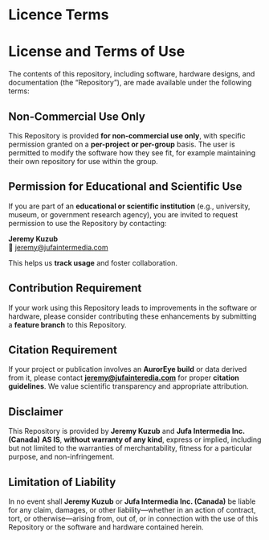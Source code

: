 # Licence Terms
# License and Terms of Use

The contents of this repository, including software, hardware designs, and documentation (the “Repository”), are made available under the following terms:

## Non-Commercial Use Only  
This Repository is provided **for non-commercial use only**, with specific permission granted on a **per-project or per-group** basis. The user is permitted to modify the software how they see fit, for example maintaining their own repository for use within the group.

## Permission for Educational and Scientific Use  
If you are part of an **educational or scientific institution** (e.g., university, museum, or government research agency), you are invited to request permission to use the Repository by contacting:

**Jeremy Kuzub**  
📧 jeremy@jufaintermedia.com

This helps us **track usage** and foster collaboration.

## Contribution Requirement  
If your work using this Repository leads to improvements in the software or hardware, please consider contributing these enhancements by submitting a **feature branch** to this Repository.

## Citation Requirement  
If your project or publication involves an **AurorEye build** or data derived from it, please contact **jeremy@jufainteredia.com** for proper **citation guidelines**. We value scientific transparency and appropriate attribution.

## Disclaimer  
This Repository is provided by **Jeremy Kuzub** and **Jufa Intermedia Inc. (Canada)** **AS IS**, **without warranty of any kind**, express or implied, including but not limited to the warranties of merchantability, fitness for a particular purpose, and non-infringement.

## Limitation of Liability  
In no event shall **Jeremy Kuzub** or **Jufa Intermedia Inc. (Canada)** be liable for any claim, damages, or other liability—whether in an action of contract, tort, or otherwise—arising from, out of, or in connection with the use of this Repository or the software and hardware contained herein.

